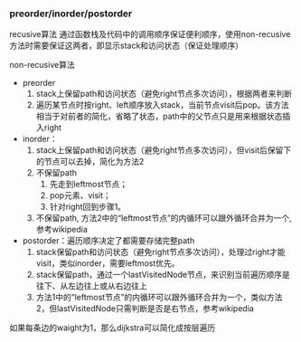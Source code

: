 ### preorder/inorder/postorder
recusive算法
通过函数栈及代码中的调用顺序保证便利顺序，使用non-recusive方法时需要保证这两者，即显示stack和访问状态（保证处理顺序）

non-recusive算法
- preorder
    1. stack上保留path和访问状态（避免right节点多次访问），根据两者来判断
    2. 遍历某节点时按right、left顺序放入stack，当前节点visit后pop。该方法相当于对前者的简化，省略了状态，path中的父节点只是用来根据状态插入right
- inorder：
    1. stack上保留path和访问状态（避免right节点多次访问），但visit后保留下的节点可以去掉，简化为方法2
    2. 不保留path
        1. 先走到leftmost节点；
        2. pop元素、visit；
        3. 针对right回到步骤1。
    3. 不保留path, 方法2中的“leftmost节点”的内循环可以跟外循环合并为一个, 参考wikipedia
- postorder：遍历顺序决定了都需要存储完整path
    1. stack保留path和访问状态（避免right节点多次访问），处理过right才能visit，类似inorder，需要leftmost优先。
    2. stack保留path，通过一个lastVisitedNode节点，来识别当前遍历顺序是往下、从左边往上或从右边往上
    3. 方法1中的“leftmost节点”的内循环可以跟外循环合并为一个，类似方法2，但lastVisitedNode只需判断是否是右节点，参考wikipedia


如果每条边的waight为1，那么dijkstra可以简化成按层遍历
